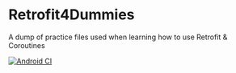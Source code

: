 # Retrofit4Dummies
A dump of practice files used when learning how to use Retrofit &amp; Coroutines

[![Android CI](https://github.com/AjibsBaba/Retrofit4Dummies/actions/workflows/android.yml/badge.svg?branch=main)](https://github.com/AjibsBaba/Retrofit4Dummies/actions/workflows/android.yml)
